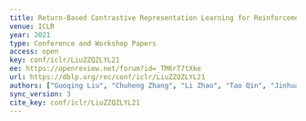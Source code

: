 ```yaml
---
title: Return-Based Contrastive Representation Learning for Reinforcement Learning.
venue: ICLR
year: 2021
type: Conference and Workshop Papers
access: open
key: conf/iclr/LiuZZQZLYL21
ee: https://openreview.net/forum?id=_TM6rT7tXke
url: https://dblp.org/rec/conf/iclr/LiuZZQZLYL21
authors: ["Guoqing Liu", "Chuheng Zhang", "Li Zhao", "Tao Qin", "Jinhua Zhu", "Jian Li", "Nenghai Yu", "Tie-Yan Liu"]
sync_version: 3
cite_key: conf/iclr/LiuZZQZLYL21
---
```

